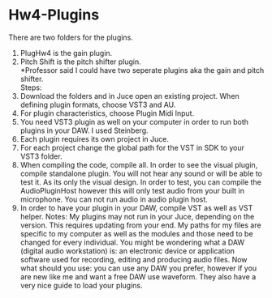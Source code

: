 # Hw4-Plugins

There are two folders for the plugins. 
1. PlugHw4 is the gain plugin.
2. Pitch Shift is the pitch shifter plugin. <br>
*Professor said I could have two seperate plugins aka the gain and pitch shifter.      
Steps:
1. Download the folders and in Juce open an existing project. When defining plugin formats, choose VST3 and AU.
2. For plugin characteristics, choose Plugin Midi Input. 
3. You need VST3 plugin as well on your computer in order to run both plugins in your DAW. I used Steinberg. 
4. Each plugin requires its own project in Juce.
5. For each project change the global path for the VST in SDK to your VST3 folder.
6. When compiling the code, compile all. In order to see the visual plugin, compile standalone plugin. You will not hear any sound or will be able to test it. As its only the visual design. In order to test, you can compile the AudioPluginHost however this will only test audio from your built in microphone. You can not run audio in audio plugin host.
7. In order to have your plugin in your DAW, compile VST as well as VST helper. 
Notes:
My plugins may not run in your Juce, depending on the version. This requires updating from your end.
My paths for my files are specific to my computer as well as the modules and those need to be changed for every individual.
You might be wondering what a DAW (digital audio workstation) is: an electronic device or application software used for recording, editing and producing audio files.
Now what should you use: you can use any DAW you prefer, however if you are new like me and want a free DAW use waveform. They also have a very nice guide to load your plugins. 

   
